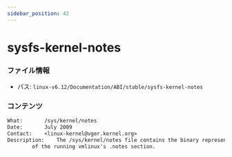 ```yaml
---
sidebar_position: 42
---
```

# sysfs-kernel-notes

### ファイル情報

- パス: `linux-v6.12/Documentation/ABI/stable/sysfs-kernel-notes`

### コンテンツ

```txt
What:		/sys/kernel/notes
Date:		July 2009
Contact:	<linux-kernel@vger.kernel.org>
Description:	The /sys/kernel/notes file contains the binary representation
		of the running vmlinux's .notes section.

```
